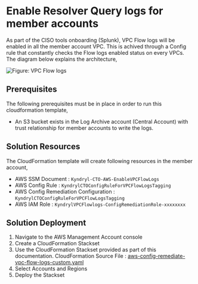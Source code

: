 # Enable Resolver Query logs for member accounts

As part of the CISO tools onboarding (Splunk), VPC Flow logs will be enabled in all the member account VPC. This is achived through a Config rule that constantly checks the Flow logs enabled status on every VPCs. The diagram below explains the architecture,

![Figure: VPC Flow logs](enable-vpc-flow-architecture.png)

## Prerequisites

The following prerequisites must be in place in order to run this cloudformation template,

* An S3 bucket exists in the Log Archive account (Central Account) with trust relationship for member accounts to write the logs.

## Solution Resources

The CloudFormation template will create following resources in the member account,

* AWS SSM Document :  `Kyndryl-CTO-AWS-EnableVPCFlowLogs`
* AWS Config Rule  : `KyndrylCTOConfigRuleForVPCFlowLogsTagging`
* AWS Config Remediation Configuration : `KyndrylCTOConfigRuleForVPCFlowLogsTagging`
* AWS IAM Role : `KyndrylVPCFlowlogs-ConfigRemediationRole-xxxxxxxx`

## Solution Deployment

1. Navigate to the AWS Management Account console
2. Create a CloudFormation Stackset
3. Use the CloudFormation Stackset provided as part of this documentation. CloudFormation Source File : [aws-config-remediate-vpc-flow-logs-custom.yaml](aws-config-remediate-vpc-flow-logs-custom.yaml)
4. Select Accounts and Regions
5. Deploy the Stackset
